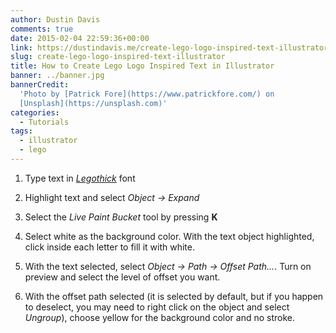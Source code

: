 ```yaml
---
author: Dustin Davis
comments: true
date: 2015-02-04 22:59:36+00:00
link: https://dustindavis.me/create-lego-logo-inspired-text-illustrator/
slug: create-lego-logo-inspired-text-illustrator
title: How to Create Lego Logo Inspired Text in Illustrator
banner: ../banner.jpg
bannerCredit:
  'Photo by [Patrick Fore](https://www.patrickfore.com/) on
  [Unsplash](https://unsplash.com)'
categories:
  - Tutorials
tags:
  - illustrator
  - lego
---
```


1. Type text in _[Legothick]("http://www.urbanfonts.com/fonts/Legothick.htm")_
   font

2. Highlight text and select _Object -> Expand_

3. Select the _Live Paint Bucket_ tool by pressing **K**

4. Select white as the background color. With the text object highlighted, click
   inside each letter to fill it with white.

5. With the text selected, select _Object -> Path -> Offset Path..._. Turn on
   preview and select the level of offset you want.

6. With the offset path selected (it is selected by default, but if you happen
   to deselect, you may need to right click on the object and select _Ungroup_),
   choose yellow for the background color and no stroke.
